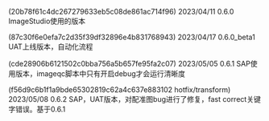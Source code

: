 (20b78f61c4dc267279633eb5c08de861ac714f96) 2023/04/11 0.6.0 ImageStudio使用的版本 

(87c30f6e0efa7c2d35f39df32896e4b831768943) 2023/04/17 0.6.0_beta1 UAT上线版本，自动化流程 

(cde28906b6121502c0bba756a5b657fe95fa2c07) 2023/05/05 0.6.1 SAP使用版本，imageqc脚本中只有开启debug才会运行清晰度

(f56d9c6b1f1a9bde65302819c62a4c637e883102 hotfix/transform) 2023/05/08 0.6.2 SAP，UAT版本，对配准图bug进行了修复，fast correct关键字错误。基于0.6.1